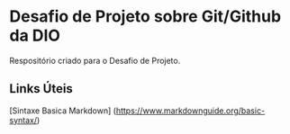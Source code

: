 # Desafio de Projeto sobre Git/Github da DIO
Respositório criado para o Desafio de Projeto.

## Links Úteis
[Sintaxe Basica Markdown] (https://www.markdownguide.org/basic-syntax/)
